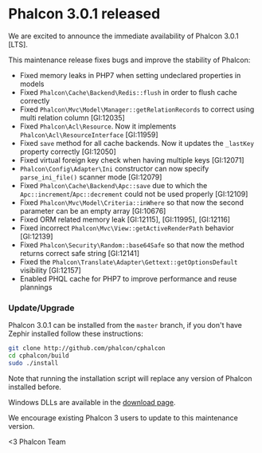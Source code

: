 Phalcon 3.0.1 released
======================

We are excited to announce the immediate availability of Phalcon 3.0.1 [LTS].

This maintenance release fixes bugs and improve the stability of Phalcon:

- Fixed memory leaks in PHP7 when setting undeclared properties in models
- Fixed `Phalcon\Cache\Backend\Redis::flush` in order to flush cache correctly
- Fixed `Phalcon\Mvc\Model\Manager::getRelationRecords` to correct using multi relation column [GI:12035]
- Fixed `Phalcon\Acl\Resource`. Now it implements `Phalcon\Acl\ResourceInterface` [GI:11959]
- Fixed `save` method for all cache backends. Now it updates the `_lastKey` property correctly [GI:12050]
- Fixed virtual foreign key check when having multiple keys [GI:12071]
- `Phalcon\Config\Adapter\Ini` constructor can now specify `parse_ini_file()` scanner mode [GI:12079]
- Fixed `Phalcon\Cache\Backend\Apc::save` due to which the `Apc::increment`/`Apc::decrement` could not be used properly [GI:12109]
- Fixed `Phalcon\Mvc\Model\Criteria::inWhere` so that now the second parameter can be an empty array [GI:10676]
- Fixed ORM related memory leak [GI:12115], [GI:11995], [GI:12116]
- Fixed incorrect `Phalcon\Mvc\View::getActiveRenderPath` behavior [GI:12139]
- Fixed `Phalcon\Security\Random::base64Safe` so that now the method returns correct safe string [GI:12141]
- Fixed the `Phalcon\Translate\Adapter\Gettext::getOptionsDefault` visibility [GI:12157]
- Enabled PHQL cache for PHP7 to improve performance and reuse plannings

### Update/Upgrade

Phalcon 3.0.1 can be installed from the `master` branch, if you don't have Zephir installed follow these instructions:

```sh
git clone http://github.com/phalcon/cphalcon
cd cphalcon/build
sudo ./install
```

Note that running the installation script will replace any version of Phalcon installed before.

Windows DLLs are available in the [download page](https://phalconphp.com/en/download/windows).

We encourage existing Phalcon 3 users to update to this maintenance version.

<3 Phalcon Team
